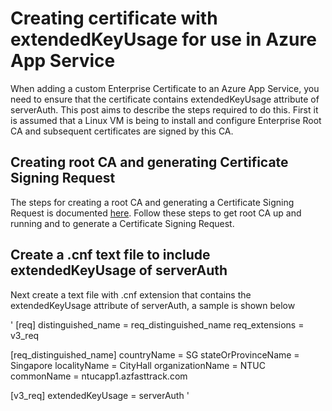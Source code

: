 # Creating certificate with extendedKeyUsage for use in Azure App Service

When adding a custom Enterprise Certificate to an Azure App Service, you need to ensure that the certificate contains extendedKeyUsage attribute of serverAuth. This post aims to describe the steps required to do this. First it is assumed that a Linux VM is being to install and configure Enterprise Root CA and subsequent certificates are signed by this CA.

## Creating root CA and generating Certificate Signing Request

The steps for creating a root CA and generating a Certificate Signing Request is documented [here](https://learn.microsoft.com/en-us/azure/application-gateway/self-signed-certificates). Follow these steps to get root CA up and running and to generate a Certificate Signing Request.


## Create a .cnf text file to include extendedKeyUsage of serverAuth

Next create a text file with .cnf extension that contains the extendedKeyUsage attribute of serverAuth, a sample is shown below

'
[req]
distinguished_name = req_distinguished_name
req_extensions = v3_req

[req_distinguished_name]
countryName = SG
stateOrProvinceName = Singapore
localityName = CityHall
organizationName = NTUC
commonName = ntucapp1.azfasttrack.com

[v3_req]
extendedKeyUsage = serverAuth
'

